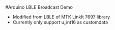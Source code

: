 #Arduino LBLE Broadcast Demo
- Modified from LBLE of  MTK LinkIt 7697 library
- Currently only support u_int16 as customdata

